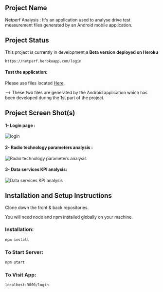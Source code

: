 ## Project Name

Netperf Analysis : It's an application used to analyse drive test measurement files generated by an Android mobile application.

## Project Status

This project is currently in development,a **Beta version deployed on Heroku**

```bash
https://netperf.herokuapp.com/login

```

#### Test the application: 

Please use files located [Here](https://drive.google.com/drive/folders/1fHXVR37gewyZU2D2kgGZZymaPI6xhSxU?usp=sharing).

--> These two files are generated by the Android application which has been developed during the 1st part of the project.



## Project Screen Shot(s)
#### 1- Login page :

![login](https://i.imgur.com/6MUILiv.png)

#### 2- Radio technology parameters analysis :

![Radio technology parameters analysis](https://i.imgur.com/gd3Plx7.png)

#### 3- Data services KPI analysis:


![Data services KPI analysis](https://i.imgur.com/1zvgWjT.png)

## Installation and Setup Instructions

Clone down the front & back repositories. 

You will need node and npm installed globally on your machine.

### Installation:

```bash
npm install

```

### To Start Server:

```bash
npm start
```

### To Visit App:

```bash
localhost:3000/login
```